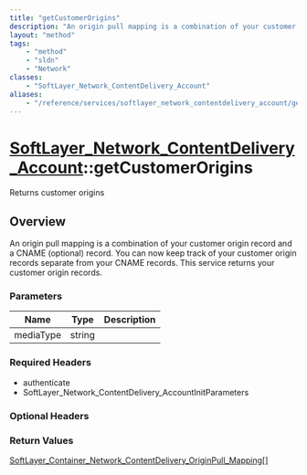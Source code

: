 ```yaml
---
title: "getCustomerOrigins"
description: "An origin pull mapping is a combination of your customer origin record and a CNAME (optional) record. You can now keep t... "
layout: "method"
tags:
    - "method"
    - "sldn"
    - "Network"
classes:
    - "SoftLayer_Network_ContentDelivery_Account"
aliases:
    - "/reference/services/softlayer_network_contentdelivery_account/getCustomerOrigins"
---
```

# [SoftLayer_Network_ContentDelivery_Account](/reference/services/SoftLayer_Network_ContentDelivery_Account)::getCustomerOrigins

Returns customer origins


## Overview 
An origin pull mapping is a combination of your customer origin record and a CNAME (optional) record. You can now keep track of your customer origin records separate from your CNAME records. This service returns your customer origin records. 

### Parameters 
|Name | Type | Description |
| --- | --- | --- |
|mediaType| string| |


### Required Headers
* authenticate
* SoftLayer_Network_ContentDelivery_AccountInitParameters

### Optional Headers

### Return Values
<a href='/reference/datatypes/SoftLayer_Container_Network_ContentDelivery_OriginPull_Mapping'>SoftLayer_Container_Network_ContentDelivery_OriginPull_Mapping[] </a>

